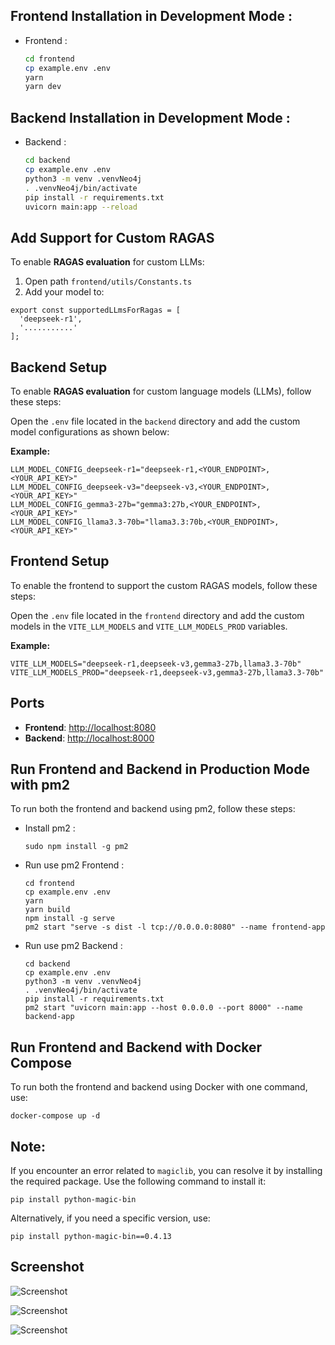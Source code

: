 ## Frontend Installation in Development Mode :
- Frontend :
  ```bash
  cd frontend
  cp example.env .env
  yarn
  yarn dev
  ```
## Backend Installation in Development Mode :
- Backend :
  ```bash
  cd backend
  cp example.env .env
  python3 -m venv .venvNeo4j
  . .venvNeo4j/bin/activate
  pip install -r requirements.txt
  uvicorn main:app --reload
  ```
## Add Support for Custom RAGAS

To enable **RAGAS evaluation** for custom LLMs:

1. Open path `frontend/utils/Constants.ts`
2. Add your model to:

```
export const supportedLLmsForRagas = [
  'deepseek-r1',
  '...........'
];
```

## Backend Setup

To enable **RAGAS evaluation** for custom language models (LLMs), follow these steps:

Open the `.env` file located in the `backend` directory and add the custom model configurations as shown below:

**Example:**
```
LLM_MODEL_CONFIG_deepseek-r1="deepseek-r1,<YOUR_ENDPOINT>,<YOUR_API_KEY>"
LLM_MODEL_CONFIG_deepseek-v3="deepseek-v3,<YOUR_ENDPOINT>,<YOUR_API_KEY>"
LLM_MODEL_CONFIG_gemma3-27b="gemma3:27b,<YOUR_ENDPOINT>,<YOUR_API_KEY>"
LLM_MODEL_CONFIG_llama3.3-70b="llama3.3:70b,<YOUR_ENDPOINT>,<YOUR_API_KEY>"
```

## Frontend Setup

To enable the frontend to support the custom RAGAS models, follow these steps:

Open the `.env` file located in the `frontend` directory and add the custom models in the `VITE_LLM_MODELS` and `VITE_LLM_MODELS_PROD` variables.

**Example:**
```
VITE_LLM_MODELS="deepseek-r1,deepseek-v3,gemma3-27b,llama3.3-70b"
VITE_LLM_MODELS_PROD="deepseek-r1,deepseek-v3,gemma3-27b,llama3.3-70b"
```

## Ports

- **Frontend**: [http://localhost:8080](http://localhost:8080)
- **Backend**: [http://localhost:8000](http://localhost:8000)

## Run Frontend and Backend in Production Mode with pm2

To run both the frontend and backend using pm2, follow these steps:

- Install pm2 :
  ```
  sudo npm install -g pm2
  ```
- Run use pm2 Frontend  :
   ```
  cd frontend
  cp example.env .env
  yarn
  yarn build
  npm install -g serve
  pm2 start "serve -s dist -l tcp://0.0.0.0:8080" --name frontend-app
  ```
- Run use pm2 Backend  :
   ```
  cd backend
  cp example.env .env
  python3 -m venv .venvNeo4j
  . .venvNeo4j/bin/activate
  pip install -r requirements.txt
  pm2 start "uvicorn main:app --host 0.0.0.0 --port 8000" --name backend-app
  ```
## Run Frontend and Backend with Docker Compose

To run both the frontend and backend using Docker with one command, use:
```
docker-compose up -d

```

## Note:
If you encounter an error related to `magiclib`, you can resolve it by installing the required package. Use the following command to install it:

```
pip install python-magic-bin
```
Alternatively, if you need a specific version, use:
```
pip install python-magic-bin==0.4.13
```
## Screenshot

![Screenshot](https://i.ibb.co.com/SwSqrHvr/Screenshot-2025-03-27-001604.png)

![Screenshot](https://i.ibb.co.com/4wNK7gVm/Screenshot-2025-03-27-001501.png)

![Screenshot](https://i.ibb.co.com/ccSgbw7M/Screenshot-2025-03-27-001932.png)
